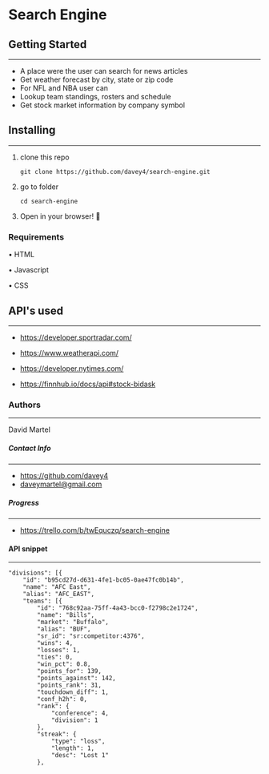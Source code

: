 # Search Engine

## Getting Started
---
- A place were the user can search for news articles
- Get weather forecast by city, state or zip code
- For NFL and NBA user can
- Lookup team standings, rosters and schedule
- Get stock market information by company symbol

## Installing
---

1. clone this repo
   ```
   git clone https://github.com/davey4/search-engine.git
   ```

2. go to folder
   ```
   cd search-engine
   ```

3. Open in your browser! :tada:

### Requirements

• HTML

• Javascript

• CSS



## API's used

---

- https://developer.sportradar.com/

- https://www.weatherapi.com/

- https://developer.nytimes.com/

- https://finnhub.io/docs/api#stock-bidask

### Authors
---
David Martel

##### Contact Info
---
- https://github.com/davey4
- daveymartel@gmail.com
##### Progress
---
- https://trello.com/b/twEquczq/search-engine

#### API snippet

----

```
"divisions": [{   
    "id": "b95cd27d-d631-4fe1-bc05-0ae47fc0b14b",
    "name": "AFC East",
    "alias": "AFC_EAST",
    "teams": [{
        "id": "768c92aa-75ff-4a43-bcc0-f2798c2e1724",
        "name": "Bills",
        "market": "Buffalo",
        "alias": "BUF",
        "sr_id": "sr:competitor:4376",
        "wins": 4,  
        "losses": 1,
        "ties": 0,  
        "win_pct": 0.8,
        "points_for": 139,
        "points_against": 142,
        "points_rank": 31,
        "touchdown_diff": 1,
        "conf_h2h": 0,
        "rank": {
            "conference": 4,
            "division": 1
        },
        "streak": {
            "type": "loss",
            "length": 1,
            "desc": "Lost 1"
        },
```

